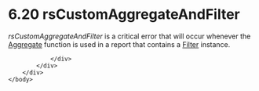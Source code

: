 <html dir="LTR" xmlns:mshelp="http://msdn.microsoft.com/mshelp" xmlns:ddue="http://ddue.schemas.microsoft.com/authoring/2003/5" xmlns:xlink="http://www.w3.org/1999/xlink" xmlns:tool="http://www.microsoft.com/tooltip">
    <head>
        <meta http-equiv="Content-Type" content="text/html; CHARSET=utf-8"></meta>
        <meta name="save" content="history"></meta>
        <title>6.20 rsCustomAggregateAndFilter</title>
        <xml>
            <mshelp:toctitle title="6.20 rsCustomAggregateAndFilter"></mshelp:toctitle>
            <mshelp:rltitle title="[MS-RDL]: rsCustomAggregateAndFilter"></mshelp:rltitle>
            <mshelp:keyword index="A" term="4648921b-c0ec-4587-afd5-0c80de4ec7ec"></mshelp:keyword>
            <mshelp:attr name="DCSext.ContentType" value="open specification"></mshelp:attr>
            <mshelp:attr name="AssetID" value="4648921b-c0ec-4587-afd5-0c80de4ec7ec"></mshelp:attr>
            <mshelp:attr name="TopicType" value="kbRef"></mshelp:attr>
            <mshelp:attr name="DCSext.Title" value="[MS-RDL]: rsCustomAggregateAndFilter" />
        </xml>
    </head>
    <body>
        <div id="header">
            <h1 class="heading">6.20 rsCustomAggregateAndFilter</h1>
        </div>
        <div id="mainSection">
            <div id="mainBody">
                <div id="allHistory" class="saveHistory"></div>
                <div id="sectionSection0" class="section" name="collapseableSection">
                    

<p><i>rsCustomAggregateAndFilter</i> is a critical error that
will occur whenever the <a href="d9eb9bd3-4fb9-4eb8-8abb-576ca9376e64.md">Aggregate</a>
function is used in a report that contains a <a href="c0f6a66a-1055-4f4d-b1e7-4fc47b588ed2.md">Filter</a> instance. </p>


                </div>
            </div>
        </div>
    </body>
</html>